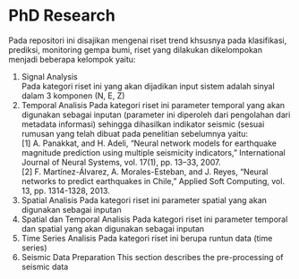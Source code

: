 # PhD Research
Pada repositori ini disajikan mengenai riset trend khsusnya pada klasifikasi, prediksi, monitoring gempa bumi, riset yang dilakukan dikelompokan menjadi beberapa kelompok yaitu:
1. Signal Analysis <br>
   Pada kategori riset ini yang akan dijadikan input sistem adalah sinyal dalam 3 komponen (N, E, Z)
   &nbsp;
2. Temporal Analisis
   Pada kategori riset ini parameter temporal yang akan digunakan sebagai inputan (parameter ini diperoleh dari pengolahan dari metadata informasi) sehingga dihasilkan indikator
   seismic (sesuai rumusan yang telah dibuat pada penelitian sebelumnya yaitu:<br>
   [1] A. Panakkat, and H. Adeli, “Neural network models for earthquake magnitude prediction using multiple seismicity indicators,” International Journal of Neural Systems, vol. 17(1), pp. 13–33, 2007.<br>
   [2] F. Martínez-Álvarez, A. Morales-Esteban, and J. Reyes, “Neural networks to predict earthquakes in Chile,” Applied Soft Computing, vol. 13, pp. 1314-1328, 2013.
   &nbsp;   
3. Spatial Analisis
   Pada kategori riset ini parameter spatial yang akan digunakan sebagai inputan
   &nbsp;
4. Spatial dan Temporal Analisis
   Pada kategori riset ini parameter temporal dan spatial yang akan digunakan sebagai inputan 
   &nbsp;
5. Time Series Analisis
   Pada kategori riset ini berupa runtun data (time series)
   &nbsp;
6. Seismic Data Preparation
   This section describes the pre-processing of seismic data